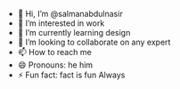 - 👋 Hi, I’m @salmanabdulnasir
- 👀 I’m interested in work
- 🌱 I’m currently learning design
- 💞️ I’m looking to collaborate on any expert 
- 📫 How to reach me 
- 😄 Pronouns: he him
- ⚡ Fun fact: fact is fun Always

<!---
salmanabdulnasir/salmanabdulnasir is a ✨ special ✨ repository because its `README.md` (this file) appears on your GitHub profile.
You can click the Preview link to take a look at your changes.
--->
